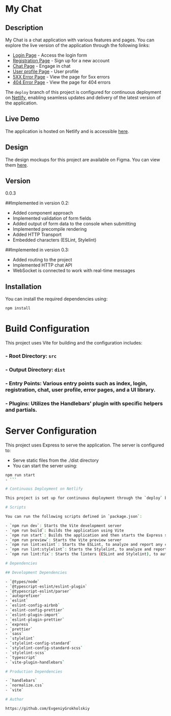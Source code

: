 # My Chat

## Description

My Chat is a chat application with various features and pages. You can explore the live version of the application through the following links:

- [Login Page](https://unique-sprite-357797.netlify.app/) - Access the login form
- [Registration Page](https://unique-sprite-357797.netlify.app/registration) - Sign up for a new account
- [Chat Page](https://unique-sprite-357797.netlify.app/chat) - Engage in chat
- [User profile Page](https://unique-sprite-357797.netlify.app/user_profile) - User profile
- [5XX Error Page](https://unique-sprite-357797.netlify.app/error_5xx) - View the page for 5xx errors
- [404 Error Page](https://unique-sprite-357797.netlify.app/error_404) - View the page for 404 errors

The `deploy` branch of this project is configured for continuous deployment on [Netlify](https://www.netlify.com), enabling seamless updates and delivery of the latest version of the application.

## Live Demo

The application is hosted on Netlify and is accessible [here](https://unique-sprite-357797.netlify.app/).

## Design

The design mockups for this project are available on Figma. You can view them [here](https://www.figma.com/file/HXZ2xzTHtiTplJZF9RQbGu/Chat_external_link-(Copy)?type=design&node-id=0%3A1&mode=design&t=8AW5ByDVISVcHlg2-1).


## Version

0.0.3

##Implemented in version 0.2:
 - Added component approach
 - Implemented validation of form fields
 - Added output of form data to the console when submitting
 - Implemented precompile rendering
 - Added HTTP Transport
 - Embedded characters (ESLint, Stylelint)

##Implemented in version 0.3:
- Added routing to the project
- Implemented HTTP chat API
- WebSocket is connected to work with real-time messages

## Installation

You can install the required dependencies using:

```bash
npm install
```

# Build Configuration

This project uses Vite for building and the configuration includes:

### - Root Directory: `src`
### - Output Directory: `dist`
### - Entry Points: Various entry points such as index, login, registration, chat, user profile, error pages, and a UI library.
### - Plugins: Utilizes the Handlebars' plugin with specific helpers and partials.

# Server Configuration

This project uses Express to serve the application. The server is configured to:

- Serve static files from the ./dist directory
- You can start the server using:
```bash
npm run start
- ```

# Continuous Deployment on Netlify

This project is set up for continuous deployment through the `deploy` branch on Netlify. Any changes pushed to this branch will be automatically built and deployed to the live site.

# Scripts

You can run the following scripts defined in `package.json`:

- `npm run dev`: Starts the Vite development server
- `npm run build`: Builds the application using Vite
- `npm run start`: Builds the application and then starts the Express server
- `npm run preview`: Starts the Vite preview server
- `npm run lint:eslint`: Starts the ESLint, to analyze and report any code style or syntax errors in project
- `npm run lint:stylelint`: Starts the Stylelint, to analyze and report any CSS code style errors in project
- `npm run lint:fix`: Starts the linters (ESLint and Stylelint), to automatically fixes any fixable errors or warnings in your code

# Dependencies

## Development Dependencies

- `@types/node`
- `@typescript-eslint/eslint-plugin`
- `@typescript-eslint/parser`
- `autoprefixer`
- `eslint`
- `eslint-config-airbnb`
- `eslint-config-prettier`
- `eslint-plugin-import`
- `eslint-plugin-prettier`
- `express`
- `prettier`
- `sass`
- `stylelint`
- `stylelint-config-standard`
- `stylelint-config-standard-scss`
- `stylelint-scss`
- `typescript`
- `vite-plugin-handlebars`

# Production Dependencies

- `handlebars`
- `normalize.css`
- `vite`

# Author

https://github.com/EvgeniyGrokholskiy
